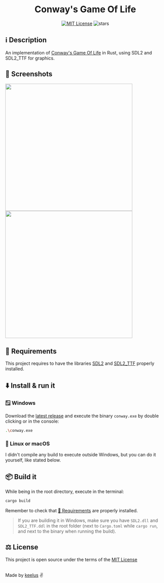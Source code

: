 <h1 align="center">Conway's Game Of Life</h1>

<p align="center">
  <a href="./LICENSE.md"><img src="https://img.shields.io/badge/⚖️ license-MIT-blue" alt="MIT License"></a>
  <img src="https://img.shields.io/github/stars/keelus/conway?color=red&logo=github" alt="stars">
</p>

## ℹ️ Description
An implementation of [Conway's Game Of Life](https://en.wikipedia.org/wiki/Conway%27s_Game_of_Life) in Rust, using SDL2 and SDL2_TTF for graphics.

## 📸 Screenshots
<img src="https://github.com/keelus/conway/assets/86611436/c88c0809-c78d-414e-99b5-0f74a155561d" width=400 />
<img src="https://github.com/keelus/conway/assets/86611436/9b9eb294-543a-4984-93a8-b234430a3006" width=400 />

## 🔨 Requirements
This project requires to have the libraries [SDL2](https://github.com/libsdl-org/SDL) and [SDL2_TTF](https://github.com/libsdl-org/SDL_ttf) properly installed.
## ⬇️ Install & run it
### 🪟 Windows
Download the [latest release](https://github.com/keelus/conway/releases/latest) and execute the binary `conway.exe` by double clicking or in the console:
```bash
.\conway.exe
```
### 🐧 Linux or macOS
I didn't compile any build to execute outside Windows, but you can do it yourself, like stated below.
## 📦 Build it
While being in the root directory, execute in the terminal:
```bash
cargo build
```
Remember to check that [🔨 Requirements](#-requirements) are properly installed.
> If you are building it in Windows, make sure you have `SDL2.dll` and `SDL2_TTF.ddl` in the root folder (next to `Cargo.toml` while `cargo run`, and next to the binary when running the build).
## ⚖️ License
This project is open source under the terms of the [MIT License](./LICENSE)

<br />
Made by <a href="https://github.com/keelus">keelus</a> ✌️
